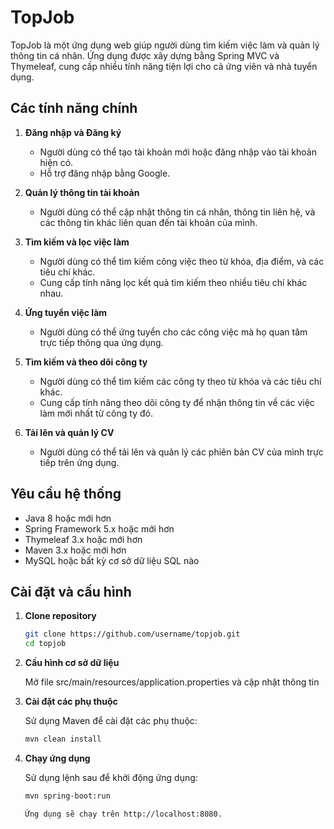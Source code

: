 # TopJob

TopJob là một ứng dụng web giúp người dùng tìm kiếm việc làm và quản lý thông tin cá nhân. Ứng dụng được xây dựng bằng Spring MVC và Thymeleaf, cung cấp nhiều tính năng tiện lợi cho cả ứng viên và nhà tuyển dụng.

## Các tính năng chính

1. **Đăng nhập và Đăng ký**
   - Người dùng có thể tạo tài khoản mới hoặc đăng nhập vào tài khoản hiện có.
   - Hỗ trợ đăng nhập bằng Google.

2. **Quản lý thông tin tài khoản**
   - Người dùng có thể cập nhật thông tin cá nhân, thông tin liên hệ, và các thông tin khác liên quan đến tài khoản của mình.

3. **Tìm kiếm và lọc việc làm**
   - Người dùng có thể tìm kiếm công việc theo từ khóa, địa điểm, và các tiêu chí khác.
   - Cung cấp tính năng lọc kết quả tìm kiếm theo nhiều tiêu chí khác nhau.

4. **Ứng tuyển việc làm**
   - Người dùng có thể ứng tuyển cho các công việc mà họ quan tâm trực tiếp thông qua ứng dụng.

5. **Tìm kiếm và theo dõi công ty**
   - Người dùng có thể tìm kiếm các công ty theo từ khóa và các tiêu chí khác.
   - Cung cấp tính năng theo dõi công ty để nhận thông tin về các việc làm mới nhất từ công ty đó.

6. **Tải lên và quản lý CV**
   - Người dùng có thể tải lên và quản lý các phiên bản CV của mình trực tiếp trên ứng dụng.

## Yêu cầu hệ thống

- Java 8 hoặc mới hơn
- Spring Framework 5.x hoặc mới hơn
- Thymeleaf 3.x hoặc mới hơn
- Maven 3.x hoặc mới hơn
- MySQL hoặc bất kỳ cơ sở dữ liệu SQL nào

## Cài đặt và cấu hình

1. **Clone repository**

   ```sh
   git clone https://github.com/username/topjob.git
   cd topjob
2. **Cấu hình cơ sở dữ liệu**
   
   Mở file src/main/resources/application.properties và cập nhật thông tin
3. **Cài đặt các phụ thuộc**

   Sử dụng Maven để cài đặt các phụ thuộc:
   ```sh
   mvn clean install
4. **Chạy ứng dụng**

   Sử dụng lệnh sau để khởi động ứng dụng:
   ```sh
   mvn spring-boot:run

   Ứng dụng sẽ chạy trên http://localhost:8080.
